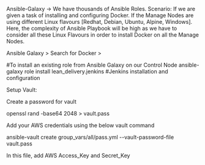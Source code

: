 Ansible-Galaxy → We have thousands of Ansible Roles. 
Scenario:
If we are given a task of installing and configuring Docker. If the Manage Nodes are using different Linux flavours [Redhat, Debian, Ubuntu, Alpine, Windows]. 
Here, the complexity of Ansible Playbook will be high as we have to consider all these Linux Flavours in order to install Docker on all the Manage Nodes.

Ansible Galaxy > Search for Docker > 

#To install an existing role from Ansible Galaxy on our Control Node
ansible-galaxy role install lean_delivery.jenkins   #Jenkins installation and configuration

Setup Vault:

Create a password for vault

openssl rand -base64 2048 > vault.pass

Add your AWS credentials using the below vault command

ansible-vault create group_vars/all/pass.yml --vault-password-file vault.pass

In this file, add AWS Access_Key and Secret_Key
